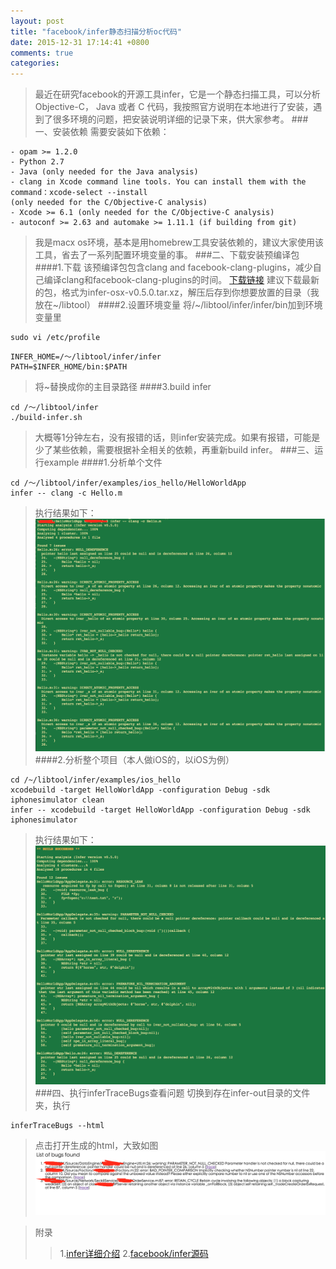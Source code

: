 ```yaml
---
layout: post
title: "facebook/infer静态扫描分析oc代码"
date: 2015-12-31 17:14:41 +0800
comments: true
categories: 
---
```

>最近在研究facebook的开源工具infer，它是一个静态扫描工具，可以分析 Objective-C， Java 或者 C 代码，我按照官方说明在本地进行了安装，遇到了很多环境的问题，把安装说明详细的记录下来，供大家参考。
###一、安装依赖
>需要安装如下依赖：

```
- opam >= 1.2.0 
- Python 2.7
- Java (only needed for the Java analysis)
- clang in Xcode command line tools. You can install them with the command：xcode-select --install
(only needed for the C/Objective-C analysis)
- Xcode >= 6.1 (only needed for the C/Objective-C analysis)
- autoconf >= 2.63 and automake >= 1.11.1 (if building from git)
```
>我是macx os环境，基本是用homebrew工具安装依赖的，建议大家使用该工具，省去了一系列配置环境变量的事。
###二、下载安装预编译包
####1.下载
>该预编译包包含clang and facebook-clang-plugins，减少自己编译clang和facebook-clang-plugins的时间。
>[下载链接](https://github.com/facebook/infer/releases)
>建议下载最新的包，格式为infer-osx-v0.5.0.tar.xz，解压后存到你想要放置的目录（我放在~/libtool）
####2.设置环境变量
>将/~/libtool/infer/infer/bin加到环境变量里
```
sudo vi /etc/profile
```
```
INFER_HOME=/～/libtool/infer/infer
PATH=$INFER_HOME/bin:$PATH
```
>将~替换成你的主目录路径
####3.build infer
```
cd /～/libtool/infer
./build-infer.sh
```
>大概等1分钟左右，没有报错的话，则infer安装完成。如果有报错，可能是少了某些依赖，需要根据补全相关的依赖，再重新build infer。
###三、运行example
####1.分析单个文件
```
cd /～/libtool/infer/examples/ios_hello/HelloWorldApp
infer -- clang -c Hello.m
```
>执行结果如下：
>![单个文件的扫描结果](../blogpic/infer/single.jpg)
####2.分析整个项目（本人做iOS的，以iOS为例）
```
cd /~/libtool/infer/examples/ios_hello
xcodebuild -target HelloWorldApp -configuration Debug -sdk iphonesimulator clean
infer -- xcodebuild -target HelloWorldApp -configuration Debug -sdk iphonesimulator
```
>执行结果如下：
>![项目的扫描结果](../blogpic/infer/project.jpg)
###四、执行inferTraceBugs查看问题
>切换到存在infer-out目录的文件夹，执行
```
inferTraceBugs --html
```
>点击打开生成的html，大致如图
>![html报告](../blogpic/infer/html.jpg)

>附录
>>1.[infer详细介绍](http://fbinfer.com/)
>>2.[facebook/infer源码](https://github.com/facebook/infer)


